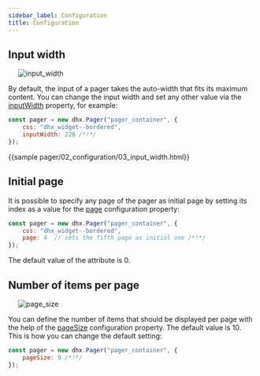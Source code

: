 ```yaml
---
sidebar_label: Configuration
title: Configuration
---          
```


Input width
---------------

<img style="margin: 0px 0px 0px 20px; display: block;" src="pager/combo_width.png" alt="input_width"/>

By default, the input of a pager takes the auto-width that fits its maximum content. You can change the input width and set any other value via the [inputWidth](pager/api/pager_inputwidth_config.md) property, for example:

~~~js
const pager = new dhx.Pager("pager_container", {
    css: "dhx_widget--bordered",
    inputWidth: 220 /*!*/
});
~~~

{{sample    pager/02_configuration/03_input_width.html}}

Initial page
-------------

It is possible to specify any page of the pager as initial page by setting its index as a value for the [page](pager/api/pager_page_config.md) configuration property:

~~~js
const pager = new dhx.Pager("pager_container", {
    css: "dhx_widget--bordered",
    page: 4  // sets the fifth page as initial one /*!*/
});
~~~

The default value of the attribute is 0.

Number of items per page
-------------------------

<img style="margin: 0px 0px 0px 20px; display: block;" src="pager/page_size.png" alt="page_size"/>

You can define the number of items that should be displayed per page with the help of the [pageSize](pager/api/pager_pagesize_config.md) configuration property. The default value is 10. This is how you can change the default setting:

~~~js
const pager = new dhx.Pager("pager_container", {
    pageSize: 9 /*!*/
});
~~~
